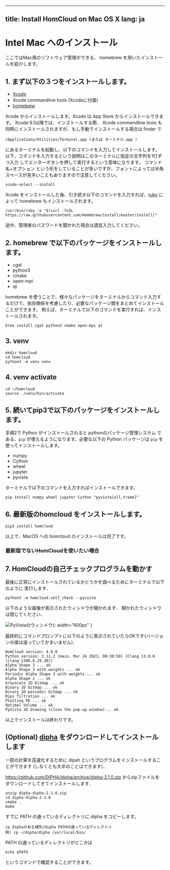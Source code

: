 
---
title: Install HomCloud on Mac OS X
lang: ja
---

# Intel Mac へのインストール

ここではMac用のソフトウェア管理ができる、 homebrew を用いたインストールを紹介します。

## 1. まず以下の３つをインストールします。
   
 * [Xcode](https://developer.apple.com/jp/xcode/)
 * Xcode commandline tools (Xcodeに付属)
 * [homebrew](https://github.com/Homebrew)
  
Xcode からインストールします。Xcode は App Store からインストールできます。
Xcode 6.1以降では、インストールする際、 Xcode commandline tools も
同時にインストールされますが、もし手動でインストールする場合は finder で

    /Applications/Utilities/Terminal.app (または ターミナル.app )

にあるターミナルを起動し、以下のコマンドを入力してインストールします。
以下、コマンドを入力するという説明はこのターミナルに指定の文字列を1行ずつ入力
してエンターボタンを押して実行するという意味になります。
コマンド名+オプション という形をしていることが多いですが、フォントによっては半角スペースが見辛いこともありますので注意してください。
   
    xcode-select --install

Xcode をインストールした後、引き続き以下のコマンドを入力すれば、[ruby](https://www.ruby-lang.org/ja/) によって homebrew もインストールされます。

    /usr/bin/ruby -e "$(curl -fsSL https://raw.githubusercontent.com/Homebrew/install/master/install)"

途中、管理者のパスワードを聞かれた場合は適宜入力してください。

## 2. homebrew で以下のパッケージをインストールします。
   
* cgal
* python3
* cmake
* open-mpi
* qt

homebrew を使うことで、様々なパッケージをターミナルからコマンド入力するだけで、依存関係を考慮したり、必要なパッケージ類をまとめてインストールことができます。
例えば、ターミナルで以下のコマンドを実行すれば、インストールされます。

    brew install cgal python3 cmake open-mpi qt

## 3. venv

    mkdir homcloud
    cd homcloud
    python3 -m venv venv

## 4. venv activate

    cd ~/homcloud
    source ./venv/bin/activate

## 5. 続いてpip3で以下のパッケージをインストールします。

手順2で Python がインストールされると pythonのパッケージ管理システム
である、`pip` が使えるようになります。必要な以下の Python パッケージは
`pip` を使ってインストールします。

* numpy
* Cython
* wheel
* jupyter
* pyvista

ターミナルで以下のコマンドを入力すればインストールできます。

    pip install numpy wheel jupyter Cython "pyvista[all,trame]"

## 6. 最新版のhomcloud をインストールします。

    pip3 install homcloud

以上で、MacOS への homcloud のインストールは完了です。

### 最新版でないHomCloudを使いたい場合

## 7. HomCloudの自己チェックプログラムを動かす

最後に正常にインストールされているかどうかを調べるためにターミナルで以下のように
実行します．

    python3 -m homcloud.self_check --pyvista

以下のような画像が表示されたウィンドウが開かれます．
開かれたウィンドウは閉じてください．

![PyVistaのウィンドウ](/images/screenshot-selfcheck-pyvista.png){: width="600px" }

最終的にコマンドプロンプトに以下のように表示されていたらOKです(バージョンの値は違っていてかまいません)．

    HomCloud version: 4.0.0
    Python version: 3.11.2 (main, Mar 24 2023, 00:30:50) [Clang 13.0.0 (clang-1300.0.29.30)]
    Alpha Shape 3 ... ok
    Alpha Shape 3 with weights ... ok
    Periodic Alpha Shape 3 with weights ... ok
    Alpha Shape 2 ... ok
    Grayscale 2D bitmap ... ok
    Binary 2D bitmap ... ok
    Binary 2D periodic bitmap ... ok
    Rips filtration ... ok
    Plotting PD ... ok
    Optimal Volume ... ok
    PyVista 3D drawing (close the pop-up window)... ok

以上でインストールは終わりです。

## (Optional) [dipha](http://github.com/dipha) をダウンロードしてインストールします

一部の計算を高速化するために dipah というプログラムをインストールすることができます
(しなくとも大半のことはできます)．

<https://github.com/DIPHA/dipha/archive/dipha-2.1.0.zip> からzipファイルを
ダウンロードしてきてインストールします．

    unzip dipha-dipha-2.1.0.zip
    cd dipha-dipha-2.1.0
    cmake . 
    make

すでに PATH の通っているディレクトリに dipha をコピーします。

    cp diphaのある場所/dipha PATHの通っているディレクトリ
    例) cp ~/dipha/dipha /usr/local/bin/

PATH の通っているディレクトリがどこかは

    echo $PATH

というコマンドで確認することができます。


